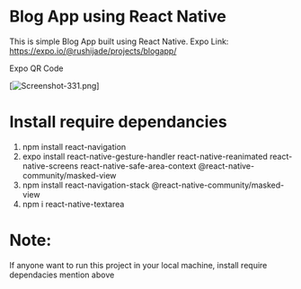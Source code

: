 # Blog App using React Native

This is simple Blog App built using React Native. Expo Link: https://expo.io/@rushijade/projects/blogapp/

Expo QR Code

[![Screenshot-331.png](https://i.postimg.cc/9XDqWTVp/Screenshot-331.png)]

# Install require dependancies

1. npm install react-navigation
2. expo install react-native-gesture-handler react-native-reanimated react-native-screens react-native-safe-area-context @react-native-community/masked-view
3. npm install react-navigation-stack @react-native-community/masked-view
4. npm i react-native-textarea

# Note:

If anyone want to run this project in your local machine, install require dependacies mention above
